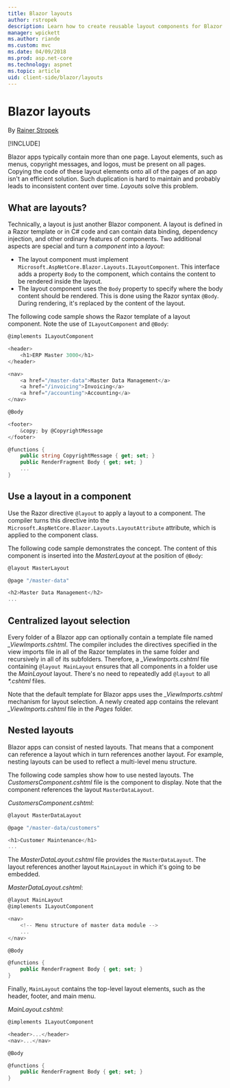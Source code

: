 ```yaml
---
title: Blazor layouts
author: rstropek
description: Learn how to create reusable layout components for Blazor apps.
manager: wpickett
ms.author: riande
ms.custom: mvc
ms.date: 04/09/2018
ms.prod: asp.net-core
ms.technology: aspnet
ms.topic: article
uid: client-side/blazor/layouts
---
```

# Blazor layouts

By [Rainer Stropek](https://www.timecockpit.com)

[!INCLUDE[](~/includes/blazor-preview-notice.md)]

Blazor apps typically contain more than one page. Layout elements, such as menus, copyright messages, and logos, must be present on all pages. Copying the code of these layout elements onto all of the pages of an app isn't an efficient solution. Such duplication is hard to maintain and probably leads to inconsistent content over time. *Layouts* solve this problem.

## What are layouts?

Technically, a layout is just another Blazor component. A layout is defined in a Razor template or in C# code and can contain data binding, dependency injection, and other ordinary features of components. Two additional aspects are special and turn a *component* into a *layout*:

* The layout component must implement `Microsoft.AspNetCore.Blazor.Layouts.ILayoutComponent`. This interface adds a property `Body` to the component, which contains the content to be rendered inside the layout.
* The layout component uses the `Body` property to specify where the body content should be rendered. This is done using the Razor syntax `@Body`. During rendering, it's replaced by the content of the layout.

The following code sample shows the Razor template of a layout component. Note the use of `ILayoutComponent` and `@Body`:

```csharp
@implements ILayoutComponent

<header>
    <h1>ERP Master 3000</h1>
</header>

<nav>
    <a href="/master-data">Master Data Management</a>
    <a href="/invoicing">Invoicing</a>
    <a href="/accounting">Accounting</a>
</nav>

@Body

<footer>
    &copy; by @CopyrightMessage
</footer>

@functions {
    public string CopyrightMessage { get; set; }
    public RenderFragment Body { get; set; }
    ...
}
```

## Use a layout in a component

Use the Razor directive `@layout` to apply a layout to a component. The compiler turns this directive into the `Microsoft.AspNetCore.Blazor.Layouts.LayoutAttribute` attribute, which is applied to the component class.

The following code sample demonstrates the concept. The content of this component is inserted into the *MasterLayout* at the position of `@Body`:

```csharp
@layout MasterLayout

@page "/master-data"

<h2>Master Data Management</h2>
...
```

## Centralized layout selection

Every folder of a Blazor app can optionally contain a template file named *_ViewImports.cshtml*. The compiler includes the directives specified in the view imports file in all of the Razor templates in the same folder and recursively in all of its subfolders. Therefore, a *_ViewImports.cshtml* file containing `@layout MainLayout` ensures that all components in a folder use the *MainLayout* layout. There's no need to repeatedly add `@layout` to all *\*.cshtml* files.

Note that the default template for Blazor apps uses the *_ViewImports.cshtml* mechanism for layout selection. A newly created app contains the relevant *_ViewImports.cshtml* file in the *Pages* folder.

## Nested layouts

Blazor apps can consist of nested layouts. That means that a component can reference a layout which in turn references another layout. For example, nesting layouts can be used to reflect a multi-level menu structure.

The following code samples show how to use nested layouts. The *CustomersComponent.cshtml* file is the component to display. Note that the component references the layout `MasterDataLayout`.

*CustomersComponent.cshtml*:

```csharp
@layout MasterDataLayout

@page "/master-data/customers"

<h1>Customer Maintenance</h1>
...
```

The *MasterDataLayout.cshtml* file provides the `MasterDataLayout`. The layout references another layout `MainLayout` in which it's going to be embedded.

*MasterDataLayout.cshtml*:

```csharp
@layout MainLayout
@implements ILayoutComponent

<nav>
    <!-- Menu structure of master data module -->
    ...
</nav>

@Body

@functions {
    public RenderFragment Body { get; set; }
}
```

Finally, `MainLayout` contains the top-level layout elements, such as the header, footer, and main menu.

*MainLayout.cshtml*:

```csharp
@implements ILayoutComponent

<header>...</header>
<nav>...</nav>

@Body

@functions {
    public RenderFragment Body { get; set; }
}
```
